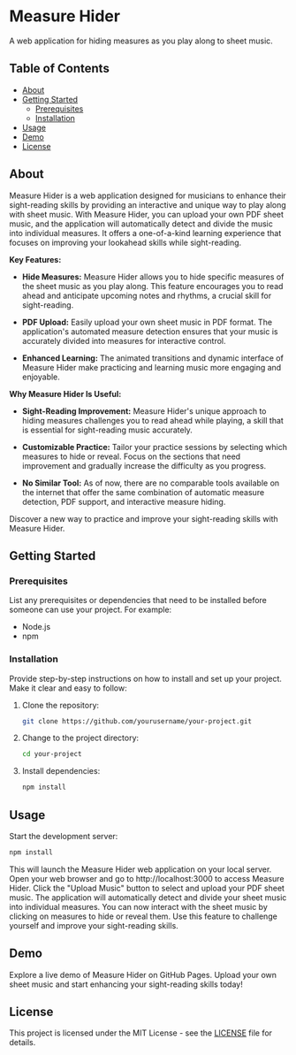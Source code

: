 # Measure Hider

A web application for hiding measures as you play along to sheet music.

## Table of Contents

- [About](#about)
- [Getting Started](#getting-started)
  - [Prerequisites](#prerequisites)
  - [Installation](#installation)
- [Usage](#usage)
- [Demo](#demo)
- [License](#license)

## About

Measure Hider is a web application designed for musicians to enhance their sight-reading skills by providing an interactive and unique way to play along with sheet music. With Measure Hider, you can upload your own PDF sheet music, and the application will automatically detect and divide the music into individual measures. It offers a one-of-a-kind learning experience that focuses on improving your lookahead skills while sight-reading.

**Key Features:**

- **Hide Measures:** Measure Hider allows you to hide specific measures of the sheet music as you play along. This feature encourages you to read ahead and anticipate upcoming notes and rhythms, a crucial skill for sight-reading.

- **PDF Upload:** Easily upload your own sheet music in PDF format. The application's automated measure detection ensures that your music is accurately divided into measures for interactive control.

- **Enhanced Learning:** The animated transitions and dynamic interface of Measure Hider make practicing and learning music more engaging and enjoyable.

**Why Measure Hider Is Useful:**

- **Sight-Reading Improvement:** Measure Hider's unique approach to hiding measures challenges you to read ahead while playing, a skill that is essential for sight-reading music accurately.

- **Customizable Practice:** Tailor your practice sessions by selecting which measures to hide or reveal. Focus on the sections that need improvement and gradually increase the difficulty as you progress.

- **No Similar Tool:** As of now, there are no comparable tools available on the internet that offer the same combination of automatic measure detection, PDF support, and interactive measure hiding.

Discover a new way to practice and improve your sight-reading skills with Measure Hider.

## Getting Started

### Prerequisites

List any prerequisites or dependencies that need to be installed before someone can use your project. For example:

- Node.js
- npm

### Installation

Provide step-by-step instructions on how to install and set up your project. Make it clear and easy to follow:

1. Clone the repository:

   ```bash
   git clone https://github.com/yourusername/your-project.git
   ```

2. Change to the project directory:

   ```bash
   cd your-project
   ```

3. Install dependencies:

   ```bash
   npm install
   ```

## Usage

Start the development server:

   ```bash
   npm install
   ```

This will launch the Measure Hider web application on your local server.
Open your web browser and go to http://localhost:3000 to access Measure Hider.
Click the "Upload Music" button to select and upload your PDF sheet music.
The application will automatically detect and divide your sheet music into individual measures.
You can now interact with the sheet music by clicking on measures to hide or reveal them. Use this feature to challenge yourself and improve your sight-reading skills.

## Demo

Explore a live demo of Measure Hider on GitHub Pages. Upload your own sheet music and start enhancing your sight-reading skills today!

## License

This project is licensed under the MIT License - see the [LICENSE](LICENSE) file for details.
